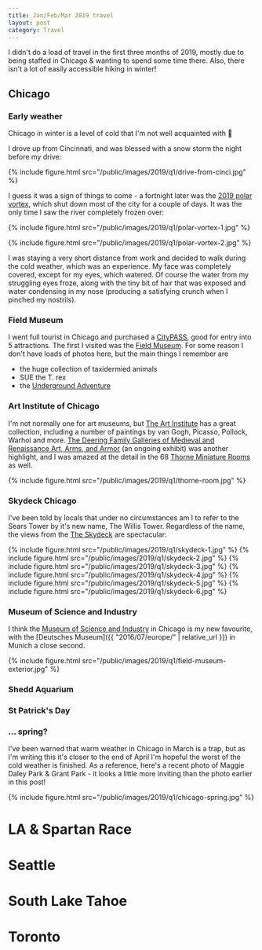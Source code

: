 ```yaml
---
title: Jan/Feb/Mar 2019 travel
layout: post
category: Travel
---
```


I didn't do a load of travel in the first three months of 2019, mostly due to
being staffed in Chicago & wanting to spend some time there. Also, there isn't
a lot of easily accessible hiking in winter!

Chicago
-------

### Early weather

Chicago in winter is a level of cold that I'm not well acquainted with 🥶

I drove up from Cincinnati, and was blessed with a snow storm the night before my drive:

{% include figure.html src="/public/images/2019/q1/drive-from-cinci.jpg" %}

I guess it was a sign of things to come - a fortnight later was the [2019 polar
vortex](https://en.wikipedia.org/wiki/January%E2%80%93February_2019_North_American_cold_wave),
which shut down most of the city for a couple of days. It was the only time I
saw the river completely frozen over:

{% include figure.html src="/public/images/2019/q1/polar-vortex-1.jpg" %}

{% include figure.html src="/public/images/2019/q1/polar-vortex-2.jpg" %}

I was staying a very short distance from work and decided to walk during the
cold weather, which was an experience. My face was completely covered, except
for my eyes, which watered. Of course the water from my struggling eyes froze,
along with the tiny bit of hair that was exposed and water condensing in my
nose (producing a satisfying crunch when I pinched my nostrils).

### Field Museum

I went full tourist in Chicago and purchased a
[CityPASS](https://www.citypass.com/chicago), good for entry into 5
attractions. The first I visited was the [Field
Museum](https://www.fieldmuseum.org/). For some reason I don't have loads of
photos here, but the main things I remember are

* the huge collection of taxidermied animals
* SUE the T. rex
* the [Underground Adventure](https://www.fieldmuseum.org/exhibitions/underground-adventure)

### Art Institute of Chicago

I'm not normally one for art museums, but [The Art
Institute](https://www.artic.edu/) has a great collection, including a number
of paintings by van Gogh, Picasso, Pollock, Warhol and more. [The Deering
Family Galleries of Medieval and Renaissance Art, Arms, and
Armor](https://www.artic.edu/exhibitions/2353/the-deering-family-galleries-of-medieval-and-renaissance-art-arms-and-armor)
(an ongoing exhibit) was another highlight, and I was amazed at the detail in
the 68 [Thorne Miniature
Rooms](https://www.artic.edu/departments/PC-15/thorne-miniature-rooms) as well.

{% include figure.html src="/public/images/2019/q1/thorne-room.jpg" %}

### Skydeck Chicago

I've been told by locals that under no circumstances am I to refer to the Sears
Tower by it's new name, The Willis Tower. Regardless of the name, the views
from the [The Skydeck](https://theskydeck.com/) are spectacular:

{% include figure.html src="/public/images/2019/q1/skydeck-1.jpg" %}
{% include figure.html src="/public/images/2019/q1/skydeck-2.jpg" %}
{% include figure.html src="/public/images/2019/q1/skydeck-3.jpg" %}
{% include figure.html src="/public/images/2019/q1/skydeck-4.jpg" %}
{% include figure.html src="/public/images/2019/q1/skydeck-5.jpg" %}
{% include figure.html src="/public/images/2019/q1/skydeck-6.jpg" %}

### Museum of Science and Industry

I think the [Museum of Science and Industry](https://www.msichicago.org) in
Chicago is my new favourite, with the [Deutsches Museum]({{ "2016/07/europe/" |
relative_url }}) in Munich a close second.

{% include figure.html src="/public/images/2019/q1/field-museum-exterior.jpg" %}



### Shedd Aquarium


### St Patrick's Day


### ... spring?

I've been warned that warm weather in Chicago in March is a trap, but as I'm
writing this it's closer to the end of April I'm hopeful the worst of the cold
weather is finished. As a reference, here's a recent photo of Maggie Daley Park
& Grant Park - it looks a little more inviting than the photo earlier in this
post!

{% include figure.html src="/public/images/2019/q1/chicago-spring.jpg" %}


LA & Spartan Race
=================

Seattle
=======

South Lake Tahoe
================

Toronto
=======


